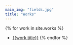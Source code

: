 ```yaml
---
main_img: "fields.jpg"
title: "Works"
---
```


{% for work in site.works %}
* [{{work.title}}]({{work.url}})
{% endfor %}